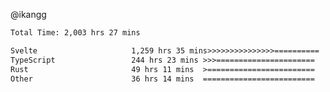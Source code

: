 @ikangg
<!--START_SECTION:waka-->

```txt
Total Time: 2,003 hrs 27 mins

Svelte                     1,259 hrs 35 mins>>>>>>>>>>>>>>>==========   61.75 %
TypeScript                 244 hrs 23 mins >>>======================   11.98 %
Rust                       49 hrs 11 mins  >========================   02.41 %
Other                      36 hrs 14 mins  =========================   01.78 %
```

<!--END_SECTION:waka-->
